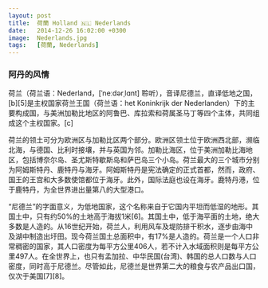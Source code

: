 ```yaml
---
layout: post
title:  荷蘭 Holland 🇳🇱 Nederlands
date:   2014-12-26 16:02:00 +0300
image:  Nederlands.jpg
tags:   [荷蘭, Nederlands]
---
```

### 阿丹的风情
荷兰（荷兰语：Nederland，[ˈneːdərˌlɑnt]  聆听），音译尼德兰，直译低地之国，[b][5]是主权国家荷兰王国（荷兰语：het Koninkrijk der Nederlanden）下的主要构成国，与美洲加勒比地区的阿鲁巴、库拉索和荷属圣马丁等四个主体，共同组成这个主权国家。[c]

荷兰的领土可分为欧洲区与加勒比区两个部分。欧洲区领土位于欧洲西北部，濒临北海，与德国、比利时接壤，并与英国为邻。加勒比海区，位于美洲加勒比海地区，包括博奈尔岛、圣尤斯特歇斯岛和萨巴岛三个小岛。荷兰最大的三个城市分别为阿姆斯特丹、鹿特丹与海牙。阿姆斯特丹是宪法确定的正式首都，然而，政府、国王的王宫和大多数使馆都位于海牙。此外，国际法庭也设在海牙。鹿特丹港，位于鹿特丹，为全世界进出量第八的大型港口。

“尼德兰”的字面意义，为低地国家，这个名称来自于它国内平坦而低湿的地形。其国土中，只有约50%的土地高于海拔1米[6]。其国土中，低于海平面的土地，绝大多数是人造的。从16世纪开始，荷兰人，利用风车及堤防排干积水，逐步由海中及湖中制造出圩田。现今荷兰国土总面积中，有17%是人造的。荷兰是一个人口非常稠密的国家，其人口密度为每平方公里406人，若不计入水域面积则是每平方公里497人。在全世界上，也只有孟加拉、中华民国(台湾)、韩国的总人口数与人口密度，同时高于尼德兰。尽管如此，尼德兰是世界第二大的粮食与农产品出口国，仅次于美国[7][8]。
